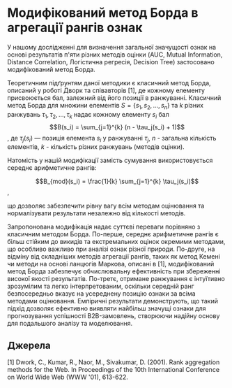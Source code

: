 # Модифікований метод Борда в агрегації рангів ознак

У нашому дослідженні для визначення загальної значущості ознак на основі результатів п'яти різних методів оцінки 
(AUC, Mutual Information, Distance Correlation, Логістична регресія, Decision Tree) застосовано модифікований метод Борда.

Теоретичним підґрунтям даної методики є класичний метод Борда, описаний у роботі Дворк та співавторів [1],
де кожному елементу присвоюється бал, залежний від його позиції в ранжуванні. 
Класичний метод Борда для множини елементів $S = \{s_1, s_2, \ldots, s_n\}$ та $k$ різних ранжувань
$\tau_1, \tau_2, \ldots, \tau_k$ надає кожному елементу $s_i$ бал 
$$B(s_i) = \sum_{j=1}^{k} (n - \tau_j(s_i) + 1)$$,
де $\tau_j(s_i)$ — позиція елемента $s_i$ у ранжуванні $\tau_j$, $n$ - загальна кількість елементів, $k$ - кількість різних ранжувань (методів оцінки).

Натомість у нашій модифікації замість сумування використовується середнє арифметичне рангів:

$$B_{mod}(s_i) = \frac{1}{k} \sum_{j=1}^{k} \tau_j(s_i)$$,

що дозволяє забезпечити рівну вагу всім методам оцінювання та нормалізувати результати незалежно від кількості методів.

Запропонована модифікація надає суттєві переваги порівняно з класичним методом Борда. 
По-перше, середнє арифметичне рангів є більш стійким до викидів та екстремальних оцінок окремими методами, 
що особливо важливо при аналізі ознак різної природи. По-друге, на відміну від складніших методів агрегації рангів,
таких як метод Кемені чи методи на основі ланцюгів Маркова, описані в [1], модифікований метод Борда забезпечує
обчислювальну ефективність при збереженні високої якості результатів. По-третє, отримане ранжування є інтуїтивно
зрозумілим та легко інтерпретованим, оскільки середній ранг безпосередньо вказує на усереднену позицію ознаки за 
всіма методами оцінювання. Емпіричні результати демонструють, що такий підхід дозволяє ефективно виявляти найбільш 
значущі ознаки для прогнозування успішності B2B-замовлень, створюючи надійну основу для подальшого аналізу та моделювання.

## Джерела

[1] Dwork, C., Kumar, R., Naor, M., Sivakumar, D. (2001). Rank aggregation methods for the Web. In Proceedings of the 10th International Conference on World Wide Web (WWW '01), 613-622.
